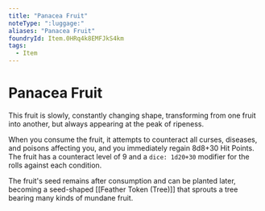 ```yaml
---
title: "Panacea Fruit"
noteType: ":luggage:"
aliases: "Panacea Fruit"
foundryId: Item.0HRq4k8EMFJkS4km
tags:
  - Item
---
```


# Panacea Fruit

This fruit is slowly, constantly changing shape, transforming from one fruit into another, but always appearing at the peak of ripeness.

When you consume the fruit, it attempts to counteract all curses, diseases, and poisons affecting you, and you immediately regain 8d8+30 Hit Points. The fruit has a counteract level of 9 and a `dice: 1d20+30` modifier for the rolls against each condition.

The fruit's seed remains after consumption and can be planted later, becoming a seed-shaped [[Feather Token (Tree)]] that sprouts a tree bearing many kinds of mundane fruit.

